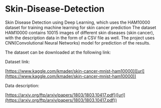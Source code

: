# Skin-Disease-Detection
Skin Disease Detection using Deep Learning, which uses the HAM10000 dataset for training machine learning for skin cancer prediction
The dataset HAM10000 contains 10015 images of different skin diseases (skin cancer), with the description data in the form of a CSV file as well.
The project uses CNN(Convolutional Neural Networks) model for prediction of the results.

The dataset can be downloaded at the following link: 

Dataset link:

[https://www.kaggle.com/kmader/skin-cancer-mnist-ham10000]([url](https://www.kaggle.com/kmader/skin-cancer-mnist-ham10000))

Data description: 

[https://arxiv.org/ftp/arxiv/papers/1803/1803.10417.pdf]([url](https://arxiv.org/ftp/arxiv/papers/1803/1803.10417.pdf))
